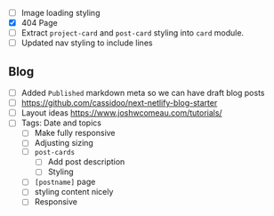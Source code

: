 - [ ] Image loading styling
- [x] 404 Page
- [ ] Extract `project-card` and `post-card` styling into `card` module.
- [ ] Updated nav styling to include lines

## Blog

- [ ] Added `Published` markdown meta so we can have draft blog posts
- [ ] https://github.com/cassidoo/next-netlify-blog-starter
- [ ] Layout ideas https://www.joshwcomeau.com/tutorials/
- [ ] Tags: Date and topics
  - [ ] Make fully responsive
  - [ ] Adjusting sizing
  - [ ] `post-cards`
    - [ ] Add post description
    - [ ] Styling
  - [ ] `[postname]` page
   - [ ] styling content nicely
   - [ ] Responsive
